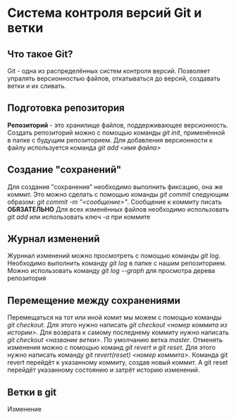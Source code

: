 # Система контроля версий Git и ветки

## Что такое Git?
Git - одна из распределённых систем контроля версий. Позволяет упралять версионностью файлов, откатываться до версий, создавать ветки и их сливать.

## Подготовка репозитория
**Репозиторий** - это хранилище файлов, поддерживающее версионность. 
Создать репозиторий можно с помощью команды *git init*, применённой в папке с будущим репозиторием.
Для добавления версионности к файлу используется команда *git add <имя файла>*

## Создание "сохранений"
Для создания "сохранения" необходимо выполнить фиксацию, она же коммит. Это можно сделать с помощью команды *git commit* следующим образом: *git commit -m "<сообщение>"*. Сообщение к коммиту писать **ОБЯЗАТЕЛЬНО**
Для всех изменённых файлов необходимо использовать *git add* или использовать ключ *-a* при коммите

## Журнал изменений
Журннал изменений можно просмотреть с помощью команды *git log*. Необходимо выполнить команду *git log* в папке с нашим репозиторием. Можно использовать команду *git log --graph* для просмотра дерева репозитория

## Перемещение между сохранениями
Перемещаться на тот или иной комит мы можем с помощью команды *git checkout*. Для этого нужно написать *git checkout <номер коммита из истории>*. Для возврата к самому последнему коммиту нужно написать *git checkout <название ветки>*. По умолчанию ветка *master*.
Отменять изменения можно с помощью команд *git revert* и *git reset*. Для этого нужно написать команду *git revert(reset) <номер коммита>*. Команда git revert перейдёт к указанному коммиту, создав новый коммит. А git reset перейдёт указанному состоянию и затрёт историю изменений.

## Ветки в git
Изменение
